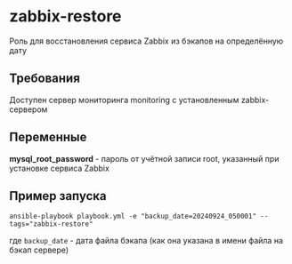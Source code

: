 zabbix-restore
=========

Роль для восстановления сервиса Zabbix из бэкапов на определённую дату

Требования
------------
Доступен сервер мониторинга monitoring с установленным zabbix-сервером

Переменные
------------
__mysql_root_password__ - пароль от учётной записи root, указанный при установке сервиса Zabbix

Пример запуска
------------
`ansible-playbook playbook.yml -e "backup_date=20240924_050001" --tags="zabbix-restore"`

где `backup_date` - дата файла бэкапа (как она указана в имени файла на бэкап сервере)
